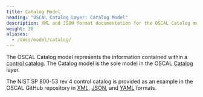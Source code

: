 ```yaml
---
title: Catalog Model
heading: "OSCAL Catalog Layer: Catalog Model"
description: XML and JSON format documentation for the OSCAL Catalog model, which is the sole model in the OSCAL [Catalog](/learnmore/architecture/) layer. These formats model a [control catalog](/learnmore/architecture/catalog/).
weight: 30
aliases:
  - /docs/model/catalog/
---
```


The OSCAL Catalog model represents the information contained within a [control catalog](/learnmore/architecture/catalog/). The Catalog model is the sole model in the OSCAL [Catalog](/learnmore/architecture/) layer.

The NIST SP 800-53 rev 4 control catalog is provided as an example in the OSCAL GitHub repository in [XML](https://github.com/usnistgov/OSCAL/blob/master/content/nist.gov/SP800-53/rev4/xml/NIST_SP-800-53_rev4_catalog.xml), [JSON](https://github.com/usnistgov/OSCAL/blob/master/content/nist.gov/SP800-53/rev4/json/NIST_SP-800-53_rev4_catalog.json), and [YAML](https://github.com/usnistgov/OSCAL/blob/master/content/nist.gov/SP800-53/rev4/yaml/NIST_SP-800-53_rev4_catalog.yaml) formats.
